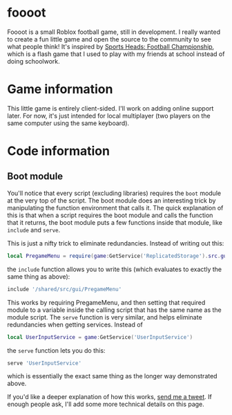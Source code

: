 # foooot
Foooot is a small Roblox football game, still in development. I really wanted to create a fun little game and open the source to the community to see what people think! It's inspired by [Sports Heads: Football Championship](http://www.mousebreaker.com/game/sport-heads-football-championship), which is a flash game that I used to play with my friends at school instead of doing schoolwork.

# Game information
This little game is entirely client-sided. I'll work on adding online support later. For now, it's just intended for local multiplayer (two players on the same computer using the same keyboard).

# Code information
## Boot module
You'll notice that every script (excluding libraries) requires the `boot` module at the very top of the script. The boot module does an interesting trick by manipulating the function environment that calls it. The quick explanation of this is that when a script requires the boot module and calls the function that it returns, the boot module puts a few functions inside that module, like `include` and `serve`.

This is just a nifty trick to eliminate redundancies. Instead of writing out this:
```lua
local PregameMenu = require(game:GetService('ReplicatedStorage').src.gui.PregameMenu)
```
the `include` function allows you to write this (which evaluates to exactly the same thing as above):
```lua
include '/shared/src/gui/PregameMenu'
```
This works by requiring PregameMenu, and then setting that required module to a variable inside the calling script that has the same name as the module script. The `serve` function is very similar, and helps eliminate redundancies when getting services. Instead of
```lua
local UserInputService = game:GetService('UserInputService')
```
the `serve` function lets you do this:
```lua
serve 'UserInputService'
```
which is essentially the exact same thing as the longer way demonstrated above.

If you'd like a deeper explanation of how this works, [send me a tweet](http://twitter.com/biostreem). If enough people ask, I'll add some more technical details on this page.

